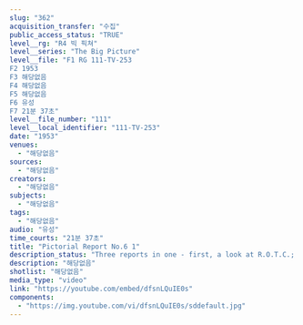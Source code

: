 ```yaml
---
slug: "362"
acquisition_transfer: "수집"
public_access_status: "TRUE"
level__rg: "R4 빅 픽쳐"
level__series: "The Big Picture"
level__file: "F1 RG 111-TV-253
F2 1953
F3 해당없음
F4 해당없음
F5 해당없음
F6 유성
F7 21분 37초"
level__file_number: "111"
level__local_identifier: "111-TV-253"
date: "1953"
venues: 
  - "해당없음"
sources: 
  - "해당없음"
creators: 
  - "해당없음"
subjects: 
  - "해당없음"
tags: 
  - "해당없음"
audio: "유성"
time_courts: "21분 37초"
title: "Pictorial Report No.6 1"
description_status: "Three reports in one - first, a look at R.O.T.C.; Second, the story of the many civilians who play a vital role in our defense effort; and Third, the island of hope for millions of Free Chinese, Formosa."
description: "해당없음"
shotlist: "해당없음"
media_type: "video"
link: "https://youtube.com/embed/dfsnLQuIE0s"
components: 
  - "https://img.youtube.com/vi/dfsnLQuIE0s/sddefault.jpg"
---
```


